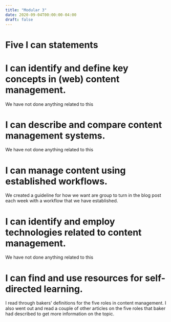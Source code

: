 ```yaml
---
title: "Modular 3"
date: 2020-09-04T00:00:00-04:00
draft: false
---
```


Five I can statements 
=====================
I can identify and define key concepts in (web) content management.   
===================================================================
We have not done anything related to this 

I can describe and compare content management systems.  
======================================================
We have not done anything related to this 

I can manage content using established workflows.  
=================================================
We created a guideline for how we want are group to turn in the blog post each week with a workflow that we have established.   

I can identify and employ technologies related to content management.  
=====================================================================
We have not done anything related to this 

I can find and use resources for self-directed learning.   
========================================================
I read through bakers' definitions for the five roles in content management. I also went out and read a couple of other articles on the five roles that baker had described to get more information on the topic. 

 
